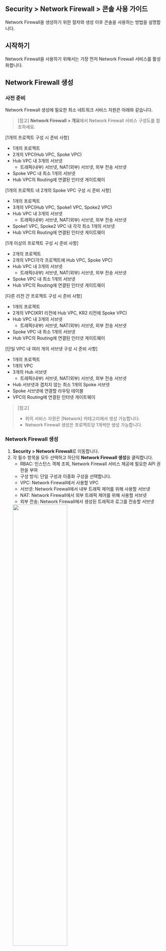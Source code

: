 ## Security > Network Firewall > 콘솔 사용 가이드

Network Firewall을 생성하기 위한 절차와 생성 이후 콘솔을 사용하는 방법을 설명합니다.

## 시작하기

Network Firewall을 사용하기 위해서는 가장 먼저 Network Firewall 서비스를 활성화합니다.

## Network Firewall 생성

### 사전 준비

Network Firewall 생성에 필요한 최소 네트워크 서비스 자원은 아래와 같습니다.

> [참고]
> **Network Firewall > 개요**에서 Network Firewall 서비스 구성도를 참조하세요.


[1개의 프로젝트 구성 시 준비 사항]

* 1개의 프로젝트
* 2개의 VPC(Hub VPC, Spoke VPC)
* Hub VPC 내 3개의 서브넷
    * 트래픽(내부) 서브넷, NAT(외부) 서브넷, 외부 전송 서브넷
* Spoke VPC 내 최소 1개의 서브넷
* Hub VPC의 Routing에 연결된 인터넷 게이트웨이

[1개의 프로젝트 내 2개의 Spoke VPC 구성 시 준비 사항]

* 1개의 프로젝트
* 3개의 VPC(Hub VPC, Spoke1 VPC, Spoke2 VPC)
* Hub VPC 내 3개의 서브넷
    * 트래픽(내부) 서브넷, NAT(외부) 서브넷, 외부 전송 서브넷
* Spoke1 VPC, Spoke2 VPC 내 각각 최소 1개의 서브넷
* Hub VPC의 Routing에 연결된 인터넷 게이트웨이

[1개 이상의 프로젝트 구성 시 준비 사항]

* 2개의 프로젝트
* 2개의 VPC(각각 프로젝트에 Hub VPC, Spoke VPC)
* Hub VPC 내 3개의 서브넷
    * 트래픽(내부) 서브넷, NAT(외부) 서브넷, 외부 전송 서브넷
* Spoke VPC 내 최소 1개의 서브넷
* Hub VPC의 Routing에 연결된 인터넷 게이트웨이


[다른 리전 간 프로젝트 구성 시 준비 사항]

* 1개의 프로젝트
* 2개의 VPC(KR1 리전에 Hub VPC, KR2 리전에 Spoke VPC)
* Hub VPC 내 3개의 서브넷
    * 트래픽(내부) 서브넷, NAT(외부) 서브넷, 외부 전송 서브넷
* Spoke VPC 내 최소 1개의 서브넷
* Hub VPC의 Routing에 연결된 인터넷 게이트웨이


[단일 VPC 내 여러 개의 서브넷 구성 시 준비 사항]

* 1개의 프로젝트
* 1개의 VPC
* 3개의 Hub 서브넷
    * 트래픽(내부) 서브넷, NAT(외부) 서브넷, 외부 전송 서브넷
* Hub 서브넷과 겹치지 않는 최소 1개의 Spoke 서브넷
* Spoke 서브넷에 연결할 라우팅 테이블
* VPC의 Routing에 연결된 인터넷 게이트웨이


> [참고]
> 
>* 위의 서비스 자원은 [Network] 카테고리에서 생성 가능합니다. 
>* Network Firewall 생성은 프로젝트당 1개씩만 생성 가능합니다.

### Network Firewall 생성

1. **Security > Network Firewall**로 이동합니다.
2. 각 필수 항목을 모두 선택하고 하단의 **Network Firewall 생성**을 클릭합니다.
    * RBAC: 인스턴스 객체 조회, Network Firewall 서비스 제공에 필요한 API 권한을 부여
    * 구성 방식: 단일 구성과 이중화 구성을 선택합니다.
    * VPC: Network Firewall에서 사용할 VPC
    * 서브넷: Network Firewall에서 내부 트래픽 제어를 위해 사용할 서브넷
    * NAT: Network Firewall에서 외부 트래픽 제어를 위해 사용할 서브넷
    * 외부 전송: Network Firewall에서 생성된 트래픽과 로그를 전송할 서브넷
    <img src="https://kr1-api-object-storage.nhncloudservice.com/v1/AUTH_2acdfabf4efe4efc8a04c00b348110c9/cdn_origin/prod_nfw/24.09.12/create.png" height="60%" />


> [생성 전 참고 사항]
> 
> * 생성된 Network Firewall은 사용자의 프로젝트에 노출되지 않습니다. 
> * 서브넷, NAT, 외부 전송에 사용하는 서브넷은 모두 다른 서브넷으로 선택해야 합니다.
>    * 가급적 NHN Cloud 콘솔에서 생성할 수 있는 최소 단위(28비트)로 생성할 것을 권장합니다.
> * Network Firewall이 속할 VPC의 라우팅 테이블에 인터넷 게이트웨이가 연결되어 있어야 생성 가능합니다.
> * Security Groups와는 별개의 서비스이므로 Network Firewall을 사용하면 두 서비스를 모두 허용해야 인스턴스에 접근할 수 있습니다.
> * Network Firewall이 소유하고 있는 CIDR 대역과 연결이 필요한 CIDR 대역은 중복되지 않아야 합니다.
> * **Network > Network Interface**에서 Virtual_IP 타입으로 생성되어 있는 IP는 Network Firewall에서 이중화 용도로 사용 중이므로 삭제할 경우 통신이 차단될 수 있습니다.
> * 단일 또는 이중화 구성을 선택하여 Network Firewall을 생성한 뒤 변경이 필요할 경우 **옵션** 탭에서 구성을 변경할 수 있습니다. 하지만 가용성 영역은 변경이 불가능하므로 이중화 구성의 경우 가급적 가용성 영역을 분리하여 구성하세요. 

### 연결 설정

> [예시]
> Network Firewall이 사용하는 VPC(Hub)는 10.0.0.0/24이고, Network Firewall과 연결이 필요한 VPC(Spoke)는 172.16.0.0/24일 때

1. <strong>Network > Peering Gateway</strong>로 이동하여 피어링을 생성합니다.
    * 피어링 게이트웨이 연결에 대한 자세한 사항은 [사용자 가이드](https://docs.nhncloud.com/ko/Network/Peering%20Gateway/ko/console-guide/)를 참조하세요.
<img src="https://kr1-api-object-storage.nhncloudservice.com/v1/AUTH_2acdfabf4efe4efc8a04c00b348110c9/cdn_origin/prod_nfw/23.12.19/ConnectionSettings3.png" height="65%" />
<br>
<img src="https://kr1-api-object-storage.nhncloudservice.com/v1/AUTH_2acdfabf4efe4efc8a04c00b348110c9/cdn_origin/prod_nfw/23.12.19/ConnectionSettings4.png" height="65%" />

> [참고]
> 
> Spoke VPC의 위치에 따라 알맞은 피어링을 생성합니다.
> * Spoke VPC가 같은 프로젝트라면 피어링을 생성합니다.
> * Spoke VPC가 다른 프로젝트라면 프로젝트 피어링을 생성합니다.
> * Spoke VPC가 다른 리전이라면 리전 피어링을 생성합니다.

<br>

2. <strong>Network > Routing</strong>으로 이동하여 Hub VPC를 선택한 후 아래의 라우팅을 설정합니다.
    * 대상 CIDR: 172.16.0.0/24
    * 게이트웨이: 피어링 연결 후 추가된 피어링 타입의 게이트웨이
    <img src="https://kr1-api-object-storage.nhncloudservice.com/v1/AUTH_2acdfabf4efe4efc8a04c00b348110c9/cdn_origin/prod_nfw/23.12.19/ConnectionSettings5.png" height="65%" />
<br>

3. <strong>Network > Routing</strong>으로 이동하여 Spoke VPC를 선택한 후 아래의 라우팅을 설정합니다.
    * 대상 CIDR: 0.0.0.0/0
    * 게이트웨이: 피어링 연결 후 추가된 피어링 타입의 게이트웨이
    <img src="https://kr1-api-object-storage.nhncloudservice.com/v1/AUTH_2acdfabf4efe4efc8a04c00b348110c9/cdn_origin/prod_nfw/23.12.19/ConnectionSettings6.png" height="65%" />

> [참고]
> 
> * 위와 같이 라우팅을 설정하면 Spoke VPC의 모든 통신이 Network Firewall을 통과하게 됩니다.
>   * 통신을 분기 처리해야 할 경우 0.0.0.0/0이 아닌 대상을 명확하게 설정하세요.

<br>

4. <strong>Network > Peering Gateway</strong>로 이동하여 라우팅을 설정합니다.
    * 생성된 피어링을 선택하여 **라우트** 탭으로 이동합니다.
    * **피어** 또는 **로컬 라우트 변경** 버튼을 눌러 아래와 같이 라우팅을 설정합니다.
        * 대상 CIDR: 0.0.0.0/0
        * 게이트웨이: NetworkFirewall\_INF\_TRAFFIC\_VIP
        <img src="https://kr1-api-object-storage.nhncloudservice.com/v1/AUTH_2acdfabf4efe4efc8a04c00b348110c9/cdn_origin/prod_nfw/23.12.19/ConnectionSettings7.png" height="65%" />
<br>
<img src="https://kr1-api-object-storage.nhncloudservice.com/v1/AUTH_2acdfabf4efe4efc8a04c00b348110c9/cdn_origin/prod_nfw/23.12.19/ConnectionSettings8.png" height="50%" />

위의 라우팅 설정이 완료되면 Spoke VPC에 있는 인스턴스가 Network Firewall을 경유하여 공인 통신을 할 수 있습니다. (<strong>Network Firewall > NAT</strong> 탭에서 NAT 추가 필요)

<br>

**만약 Spoke VPC의 서브넷이 2개 이상이고, Network Firewall을 통해 서브넷 간 트래픽 제어가 필요한 경우** 아래의 라우팅을 추가합니다.

> [예시]
> Spoke VPC(172.16.0.0/24)의 서브넷이 172.16.0.0/25와 172.16.0.128/25일 때

* <strong>Network > Routing</strong>으로 이동하여 Spoke VPC를 선택한 후 아래의 라우팅 2개를 추가합니다.
    * 대상 CIDR: 172.16.0.0/25과 172.16.0.128/25
    * 게이트웨이: 피어링 연결 후 추가된 피어링 타입의 게이트웨이
    <img src="https://kr1-api-object-storage.nhncloudservice.com/v1/AUTH_2acdfabf4efe4efc8a04c00b348110c9/cdn_origin/prod_nfw/23.12.19/ConnectionSettings9.png" height="65%" />
<br>
<img src="https://kr1-api-object-storage.nhncloudservice.com/v1/AUTH_2acdfabf4efe4efc8a04c00b348110c9/cdn_origin/prod_nfw/23.12.19/ConnectionSettings10.png" height="65%" />
위의 라우팅 설정이 완료되면 Spoke VPC 안에 있는 서브넷 간 Network Firewall을 경유하여 사설 통신을 할 수 있습니다. (<strong>Network Firewall > 정책</strong> 탭에서 정책 추가 필요)

<br>

**만약 Spoke VPC가 2개 이상**이라면 아래의 라우팅을 추가합니다.

> [예시]
> Spoke VPC1(172.16.0.0/24)과 Spoke VPC2(192.168.0.0/24)일 때

* <strong>Network > Routing</strong>으로 이동하여 Hub VPC를 선택한 후 아래의 라우팅 2개를 추가합니다.
    * Spoke VPC 1
        * 대상 CIDR: 172.16.0.0/24
        * 게이트웨이: Hub VPC와 Spoke VPC1 사이에 추가된 피어링 타입의 게이트웨이
    * Spoke VPC 2
        * 대상 CIDR: 192.168.0.0/24
        * 게이트웨이: Hub VPC와 Spoke VPC2 사이에 추가된 피어링 타입의 게이트웨이
        <img src="https://kr1-api-object-storage.nhncloudservice.com/v1/AUTH_2acdfabf4efe4efc8a04c00b348110c9/cdn_origin/prod_nfw/23.12.19/ConnectionSettings11.png" height="65%" />


> [참고]
> **연결 설정**의 **4**와 같이 Spoke VPC2-Hub 간 VPC 피어링에도 라우트 추가 설정이 필요합니다.

<br>

**만약 같은 VPC에서 Spoke 서브넷을 구성할 경우** 새로운 라우팅 테이블을 생성하여 서브넷을 연결하고 라우트를 추가합니다. 
* **Network > Routing**에서 라우팅 테이블을 생성하고 라우트를 추가합니다.
<img src="https://kr1-api-object-storage.nhncloudservice.com/v1/AUTH_2acdfabf4efe4efc8a04c00b348110c9/cdn_origin/prod_nfw/24.11.07/routetable_create.png" height="65%" />
<img src="https://kr1-api-object-storage.nhncloudservice.com/v1/AUTH_2acdfabf4efe4efc8a04c00b348110c9/cdn_origin/prod_nfw/24.11.07/route_create.png" height="65%" />

<br>

* **Network > Subnet**에서 Network Firewall과 겹치지 않는 Spoke 서브넷을 새로 생성하고 라우팅 테이블을 연결합니다.
<img src="https://kr1-api-object-storage.nhncloudservice.com/v1/AUTH_2acdfabf4efe4efc8a04c00b348110c9/cdn_origin/prod_nfw/24.11.07/subnet_create.png" height="65%" />
<img src="https://kr1-api-object-storage.nhncloudservice.com/v1/AUTH_2acdfabf4efe4efc8a04c00b348110c9/cdn_origin/prod_nfw/24.11.07/routetable_connect.png" height="65%" />

<br>

위의 라우팅 설정이 완료되면 서로 다른 Spoke VPC 간 Network Firewall을 경유하여 사설 통신을 할 수 있습니다. (<strong>Network Firewall > 정책</strong> 탭에서 정책 추가 필요)
Network Firewall 서비스 구성도를 참고하여 고객의 환경에 맞게 연결을 설정하세요.

***

## 인스턴스 접속
Network Firewall을 생성하고 연결 설정을 모두 완료한 후 Network Firewall을 경유하여 인스턴스에 접속할 수 있습니다.

예를 들어, 1개의 프로젝트 내 2개의 Spoke VPC로 3개의 서브넷을 구성하고, 외부에서 웹방화벽 접속이 필요할 경우 아래와 같이 NAT, ACL을 설정합니다.

<img src="https://kr1-api-object-storage.nhncloudservice.com/v1/AUTH_2acdfabf4efe4efc8a04c00b348110c9/cdn_origin/prod_nfw/24.09.12/instance-access
.png" height="65%" />

> [설정 방법]
> 
> * **Network Firewall > NAT** 탭으로 이동
> * **추가** 버튼 클릭 후 NAT 설정
>   * 설정 전 **객체** 탭에서 목적지 IP 객체 생성과 여분의 플로팅 IP 필요 
> <img src="https://kr1-api-object-storage.nhncloudservice.com/v1/AUTH_2acdfabf4efe4efc8a04c00b348110c9/cdn_origin/prod_nfw/24.09.12/nat-add.png" height="65%" />
> * **Network Firewall > 정책 > ACL** 탭에서 필요한 ACL을 허용
> <img src="https://kr1-api-object-storage.nhncloudservice.com/v1/AUTH_2acdfabf4efe4efc8a04c00b348110c9/cdn_origin/prod_nfw/24.09.12/access_acl.png" height="65%" />  

위와 같이 설정 후 출발지 IP를 보안 그룹에서 허용하면 인스턴스에 접속 가능합니다.

***

## 정책
Network Firewall을 생성하면 **정책** 탭으로 이동합니다.

![policy-default.PNG](https://kr1-api-object-storage.nhncloudservice.com/v1/AUTH_2acdfabf4efe4efc8a04c00b348110c9/cdn_origin/prod_nfw/24.09.12/policy-default.png)

> [참고]
> 
> * default-deny는 필수 정책이며, 수정하거나 삭제할 수 없습니다.
> * default-deny 정책을 통해 차단된 로그는 **옵션** 탭의 **기본 차단 정책 로그 설정**을 **사용**으로 변경한 후 **로그** 탭에서 확인 가능합니다.


## ACL
**ACL** 탭에서는 Network Firewall과 연결된 VPC 간 트래픽과 인바운드/아웃바운드 트래픽을 제어할 수 있습니다.
<br/>

### 추가

* 출발지, 목적지, 목적지 포트를 기반으로 정책을 추가할 수 있습니다.
    * 이미 만들어진 객체를 통해 출발지, 목적지, 목적지 포트를 선택합니다.
* 정책의 상태(활성화/비활성화)와 동작(허용/차단), 스케줄을 설정 및 정책별 로깅 여부 등의 옵션을 설정하여 정책을 추가할 수 있습니다.
* 스케줄 기능은 정책의 상태를 활성화 한 이후에 동작합니다(정책이 비활성화되어 있을 경우 스케줄 기능이 적용되지 않습니다.).

![acl_add.PNG](https://kr1-api-object-storage.nhncloudservice.com/v1/AUTH_2acdfabf4efe4efc8a04c00b348110c9/cdn_origin/prod_nfw/24.05.27/acl_add.png)

### 복사

* **복사**를 클릭해 정책을 복사할 수 있습니다.
    * 복사된 정책은 비활성화됩니다.

![acl_copy.PNG](https://kr1-api-object-storage.nhncloudservice.com/v1/AUTH_2acdfabf4efe4efc8a04c00b348110c9/cdn_origin/prod_nfw/23.09.07/acl_copy_1.png)


### 수정

* **수정**을 클릭해 정책을 수정할 수 있습니다.


### 이동

* **이동**을 클릭해 정책을 이동할 수 있습니다.
    * default-deny 정책 아래로는 이동이 불가능합니다.

![acl_move.PNG](https://kr1-api-object-storage.nhncloudservice.com/v1/AUTH_2acdfabf4efe4efc8a04c00b348110c9/cdn_origin/prod_nfw/23.09.07/acl_move_1.png)

### 삭제

* **삭제**를 클릭해 정책을 삭제할 수 있습니다.

>[주의]
>한번 삭제한 정책은 복구할 수 없으며, default-deny 정책은 삭제할 수 없습니다.

### 정책 일괄 다운로드

* 정책 탭에 생성되어 있는 정책 전체를 한번에 다운로드할 수 있습니다.

### 정책 일괄 등록

* 내려받은 템플릿을 사용하여 정책을 한 번에 등록할 수 있습니다.

![acl_batch.PNG](https://kr1-api-object-storage.nhncloudservice.com/v1/AUTH_2acdfabf4efe4efc8a04c00b348110c9/cdn_origin/prod_nfw/23.09.07/acl_batch_1.png)


## 라우트

**라우트** 탭에서는 Network Firewall을 경유하는 통신의 경로를 지정할 수 있습니다.

![policy-route.PNG](https://kr1-api-object-storage.nhncloudservice.com/v1/AUTH_2acdfabf4efe4efc8a04c00b348110c9/cdn_origin/prod_nfw/24.09.12/policy-route.png)

> [참고]
> 
> * Network Firewall의 기본 게이트웨이는 NAT 이더넷이며, 수정하거나 삭제할 수 없습니다.
> * 라우트 설정이 변경될 경우 통신에 문제가 있을 수 있으므로 유의하여 설정하세요.  

### 추가

* **추가**를 클릭해 이더넷을 선택하고, 목적지와 게이트웨이를 입력합니다. 
    * 목적지: 서브넷 형식으로 입력
    * 이더넷: NAT, TRAFFIC, VPN(IPSec VPN 기능 사용 시) 중 선택
    * 게이트웨이: 호스트 형식으로 입력

> [참고]
> 
> * 이더넷을 VPN으로 선택할 경우 게이트웨이는 지정하지 않아도 됩니다.
> * IPSec VPN과 연동된 사설 IP 대역에 대한 라우트 설정은 반드시 이더넷을 VPN으로 설정하세요.
> * 목적지 서브넷 입력 시 아래와 같은 유효성 메시지가 노출될 경우 서브넷 범위를 사전에 확인하여 서브넷의 시작 IP로 입력하세요.
>   * [예시]
>       * 192.168.199.0/21 (X) → 192.168.192.0/21 (O)
>       * 172.16.100.0/20 (X) → 172.16.96.0/20 (O)
>       * 10.10.10.130/25 (X) → 10.10.10.128/25 (O)
> 
> ![route_add.PNG](https://kr1-api-object-storage.nhncloudservice.com/v1/AUTH_2acdfabf4efe4efc8a04c00b348110c9/cdn_origin/prod_nfw/24.09.12/route_add.png)

### 수정

* **수정**을 클릭해 라우트를 수정할 수 있습니다.

### 삭제

* **삭제**를 클릭해 라우트를 삭제할 수 있습니다.

***

## 객체

**객체** 탭에서는 정책을 생성할 때 사용할 IP, 포트를 생성하고 관리합니다.

### 추가

* 필수 항목을 입력하여 객체를 생성합니다.
    * 객체는 IP, 포트의 2가지 형태로 추가할 수 있습니다.

> [참고]
> 그룹 객체 생성 시 그룹 객체는 추가할 수 없습니다(단일이나 범위 객체만 선택하여 추가 가능).

### 수정

* **수정**을 클릭해 객체를 수정할 수 있습니다.
    * 타입은 수정이 불가능합니다.

### 삭제

* **삭제**를 클릭해 객체를 삭제할 수 있습니다.
    * 자동으로 Network Firewall에서 생성한 객체는 수정이나 삭제할 수 없습니다.

>[주의]
> 정책에서 사용 중인 객체는 삭제 후 ALL 객체로 변경됩니다.

### 인스턴스 객체 추가
* Network Firewall이 생성된 프로젝트 내에 있는 인스턴스를 활용하여 객체를 추가할 수 있습니다.

> [참고]
> 인스턴스와 관계없이 단순히 인스턴스의 이름과 사설 IP 주소만 참고하여 객체를 생성합니다. 생성한 객체는 **객체** 탭에서 관리합니다.


### 객체 일괄 다운로드

* **객체** 탭에 생성되어 있는 IP와 포트 객체 전체를 각각 한 번에 다운로드할 수 있습니다.

## NAT

**NAT**(네트워크 주소 변환) 탭에서는 외부에서 접속할 인스턴스와 전용으로 사용할 공인 IP를 선택하여 연결합니다.

>[참고]
> 
> * NAT는 목적지 기반 및 1:1 방식만 제공합니다.
> * 포트 기반의 NAT는 제공하지 않습니다.
> * NAT를 생성한 뒤 **정책** 탭에 허용 정책을 추가해야만 공인 통신이 가능합니다.
> * NAT에 설정된 NAT 후 사설 IP를 소유한 인스턴스에 직접 Floating IP를 할당할 경우 통신에 문제가 있을 수 있습니다.
> * NAT 삭제 후 사용하지 않는 NAT 전 공인 IP는 **Network > Floating**에서 직접 삭제하세요.

### 추가

* **추가**를 클릭해 NAT를 생성합니다.
    * NAT 전 공인 IP는 **Network > Floating IP**에서 미리 생성한 IP 중 하나를 선택합니다.  
    * NAT 후 사설 IP에서 선택할 객체는 **객체** 탭에서 미리 생성해야만 **추가**를 클릭해 추가할 수 있습니다.

![nat_add.PNG](https://kr1-api-object-storage.nhncloudservice.com/v1/AUTH_2acdfabf4efe4efc8a04c00b348110c9/cdn_origin/prod_nfw/24.04.05/nat_add_2.png)

>[참고]
> 인스턴스 접속은 NAT를 추가하면서 설정한 NAT 전 공인 IP로 접속 가능합니다. (인스턴스에 직접 Floating IP 연결 불필요)

### 수정

* **수정**을 클릭해 생성된 NAT를 수정합니다.
    * 수정은 공인 IP와 사설 IP 모두 수정할 수 있습니다.

### 삭제

* **삭제**를 클릭해 생성된 NAT를 삭제합니다.

## VPN

**VPN** 탭에서는 사이트간 암호화된 터널을 통해 안전한 사설 통신을 지원합니다.

### 게이트웨이 생성

* **게이트웨이 생성**을 클릭해 피어 VPN 장비와 연결하기 위한 게이트웨이를 생성합니다.

![gw_add.PNG](https://kr1-api-object-storage.nhncloudservice.com/v1/AUTH_2acdfabf4efe4efc8a04c00b348110c9/cdn_origin/prod_nfw/24.05.27/gw_add.png)

> [참고]
> 
> * VPC와 서브넷은 수정할 수 없습니다.
> * 게이트웨이는 최대 10개까지 생성 가능합니다.

### 게이트웨이 수정

* **수정** 버튼을 클릭해 게이트웨이를 수정합니다.

### 게이트웨이 삭제

* **삭제** 버튼을 클릭해 게이트웨이를 삭제합니다.
    * 게이트웨이에 연결된 터널이 있을 경우 삭제가 되지 않습니다.

### 플로팅 IP 연결

* 피어 장비와의 연결에 필요한 플로팅 IP를 설정합니다.
    * 플로팅 IP는 **Network > Floating IP** 에 생성된 목록 중 미사용중인 항목이 노출됩니다.

![fip.PNG](https://kr1-api-object-storage.nhncloudservice.com/v1/AUTH_2acdfabf4efe4efc8a04c00b348110c9/cdn_origin/prod_nfw/24.05.27/fip.png)

### 터널 생성

* 피어 장비와 연결할 터널을 생성합니다.

![tunnel_add.PNG](https://kr1-api-object-storage.nhncloudservice.com/v1/AUTH_2acdfabf4efe4efc8a04c00b348110c9/cdn_origin/prod_nfw/24.05.27/tunnel_add.png)

* 터널 설정
    * 게이트웨이: 게이트웨이 탭에서 생성된 게이트웨이가 노출되며, 터널과 연결할 게이트웨이를 선택합니다.
        * 생성된 게이트웨이가 없을 경우 노출되지 않습니다.
    * 피어 IP 주소: 연결할 피어 VPN 장비 IP 주소를 입력합니다.
    * IKE 버전: 피어 VPN 장비와 동일한 버전으로 설정합니다.
        * IKE 버전 1은 Main Mode만 지원됩니다.
    * Pre-Shared Key: 피어 VPN 장비와 동일한 키값을 입력합니다.
    * DPD(dead peer detection): 10초 단위로 총 5회의 재전송을 시도하며, 비활성화 선택 시 피어 VPN 장비의 DPD 요청에 대한 응답만 지원합니다.
    * NAT-Traversal: 터널 생성 시 발생되는 패킷의 삭제를 방지하기 위한 기능으로 일반적으로 피어 VPN 장비가 공인 IP일 경우 사용으로 설정합니다.
* Phase 1/2 설정
    * IPSec VPN 터널을 생성하기 위해 필요한 설정 정보를 입력합니다.

 > [설정 시 참고 사항]
 > 
 > * 모든 설정은 피어 VPN 장비와 동일하게 설정합니다.
 > * 로컬 ID는 피어 VPN 장비의 설정 방식에 따라 선택적으로 설정합니다.
 > * Phase 2 추가는 최대 3개까지 가능합니다.
 > * Phase 2의 프라이빗 IP는 /24비트 이하로 설정하세요. /24비트 이상의 값을 설정해야 할 경우 서브넷 범위를 사전에 확인하여 서브넷의 시작 IP로 입력하세요.
 >   * [예시]
 >       * 192.168.100.0/20 (X) → 192.168.96.0/20 (O)
 >       * 172.16.30.0/21 (X) → 172.16.24.0/21 (O)
 >       * 10.0.50.0/22 (X) → 10.0.48.0/22 (O)
 > * 로컬 프라이빗 IP와 피어 프라이빗 IP는 서로 중복되지 않아야 합니다. 이 범위는 VPC 피어링을 포함한 Network Firewall과 연결되는 모든 사설 대역이 포함됩니다. 
  > * 아래의 CIDR은 로컬 프라이빗 IP와 피어 프라이빗 IP에 추가할 수 없으며, 추가할 경우 Network Firewall을 경유하는 통신에 문제가 있을 수 있습니다.
 >   * 10.0.0.0/8
 >   * 172.16.0.0/12
 >   * 192.168.0.0/16 

### 터널 연결

* 터널은 연결 대기 상태로 생성되며, **연결**을 클릭하여 생성된 터널과 피어 VPN 장비를 연결합니다.

> [참고]
> 
> * **상태** 열에서 색상별로 터널의 상태를 확인할 수 있습니다.
 >   * 녹색: 피어 VPN 장비와 정상적으로 연결 중인 상태
 >   * 빨간색: 설정값 또는 통신 상태 등의 문제로 피어 VPN 장비 간 연결이 실패된 상태
 >   * 회색: 연결 대기 상태(새로 생성된 터널)
 >   * 주황색: **중지** 버튼을 클릭해 피어 VPN 장비간 연결이 중지된 상태
> * 터널 생성이 완료된 이후 피어 장비의 종류와 설정에 따라 **연결**을 클릭하지 않아도 연결될 수 있습니다.

### 터널 수정

* **수정** 버튼을 클릭해 터널을 수정합니다.
    * 설정값 중 게이트웨이를 제외한 모든 값은 수정이 가능하며, 수정할 경우 피어 VPN 장비도 동일한 값으로 수정해야 합니다.

### 터널 중지

* **중지** 버튼을 클릭해 터널을 중지합니다.
    * 중지할 경우 피어 VPN 장비를 통한 사설 통신이 중단됩니다. 

### 터널 삭제

* **삭제** 버튼을 클릭해 터널을 삭제합니다.

### 이벤트

* 피어 VPN 장비와의 터널 연결 시 발생하는 이벤트 로그를 검색할 수 있습니다.

> [참고]
> 
> * 이벤트에서는 터널에 대한 이벤트 로그만 검색할 수 있습니다.
> * VPN 터널을 통한 통신 로그 또는 터널 생성과 삭제 등의 감사 로그는 **로그** 탭에서 확인하세요.


## 로그

**로그** 탭에서는 Network Firewall에서 생성된 로그를 검색할 수 있습니다.

### 검색

* 트래픽: Network Firewall을 경유할 때 허용 또는 차단 정책에 의해 생성된 트래픽 로그를 검색
    * 조회는 1개월 단위로 최대 3개월까지의 과거 데이터만 검색 가능합니다.
        * 최대 저장 로그 개수는 800만 개이며, 트래픽의 양에 따라 저장되는 로그의 양이 달라지므로 과거의 데이터가 조회되지 않을 수 있습니다.
    * 별도의 데이터 저장이 필요한 경우 **옵션** 탭의 **로그 원격 전송 설정**을 참고하세요.

* Audit: 정책 생성 및 삭제 등 Network Firewall의 변경 사항에 대한 로그를 검색
    * 조회는 최대 1개월 단위로 검색 가능하며, 조직 서비스인 CloudTrail에서도 검색할 수 있습니다.

### 엑셀 내려받기

* **엑셀 내려받기**를 클릭해 트래픽과 Audit 로그의 검색 결과를 다운로드할 수 있습니다..
    * 트래픽 로그의 최대 다운로드 개수는 30만 건입니다.

## 모니터

**모니터** 탭에서는 Network Firewall의 상태를 실시간으로 확인할 수 있습니다.
검색은 최대 24시간(1일) 내에서만 가능합니다.

### 검색

* 세션: 현재 Network Firewall을 통해 사용하는 세션의 수량
* 네트워크 사용량: 현재 Network Firewall을 경유하는 인바운드/아웃바운드 트래픽

## 옵션

**옵션** 탭에서는 Network Firewall 운영에 필요한 옵션을 설정할 수 있습니다.

### 로그 설정

* 기본 차단 정책 로그 설정: Network Firewall 생성 후 필수로 생성되는 기본 차단 정책 로그의 저장 여부를 선택합니다.
    * 사용 선택 시 기본 차단 정책으로 생성된 로그는 트래픽 로그에서 검색 가능합니다.
* 로그 원격 전송 설정: 원격지로 트래픽 로그를 저장할 수 있는 옵션을 선택합니다.
    * Syslog: 최대 2개의 원격지 주소로 로그를 전송
        * 2개의 원격지는 개별적으로 설정 가능(IP 주소, 프로토콜, 포트 번호)
        <img src="https://kr1-api-object-storage.nhncloudservice.com/v1/AUTH_2acdfabf4efe4efc8a04c00b348110c9/cdn_origin/prod_nfw/24.11.07/syslog.png" height="65%" />
    * Object Storage: NHN Cloud에서 제공하는 Object Storage 서비스로 로그를 전송
    <img src="https://kr1-api-object-storage.nhncloudservice.com/v1/AUTH_2acdfabf4efe4efc8a04c00b348110c9/cdn_origin/prod_nfw/24.11.07/OBS.png" height="65%" />
        * 액세스 키 / 비밀 키: Object Storage 서비스에서 S3 API 자격 증명 등록 시 확인 가능한 액세스 키 정보를 입력
        * 버킷 이름: Object Storage 서비스에서 생성한 컨테이너의 이름을 입력
        * 엔드포인트: 리전별 엔드포인트를 확인한 뒤 위치에 맞게 엔드포인트를 입력
        * 리전: 리전별 이름을 확인한 뒤 리전 위치에 맞게 이름을 입력

> [참고]
> Object Storage 설정 시 [사용자 가이드](https://docs.ngsc.go.kr/ko/Storage/Object%20Storage/ko/s3-api-guide-ngsc/#aws-sdk)를 참고하여 입력하세요.

<br>

### 일반 설정

* MTU(maximum transmission unit) 크기 설정: Network Firewall에 연결된 이더넷의 MTU 크기를 설정합니다.
    * 트래픽: NHN Cloud 내부 통신에 사용하는 이더넷(피어링 통신 포함)
    * NAT: 외부 통신에 사용하는 이더넷

> [참고]
> 트래픽, NAT 이더넷의 기본 MTU 크기는 1450Byte입니다.

<br>

* 미러링 설정: Network Firewall에서 제공하는 기능 중 미러링의 사용여부를 선택할 수 있습니다.
    * 사용선택 시 필요한 서브넷은 Network Firewall 생성에 사용했던 서브넷을 사용합니다.

> [참고]
> * ACL 설정에 필요한 미러링 인터페이스의 IP 정보는 **Network - Network Interface**에서 확인 가능합니다.
>   * 인터페이스 이름: NetworkFirewall_INF_MIRRORING_S_NAT_VIP

<br>

* Network Firewall 구성: 단일 또는 이중화로 Network Firewall의 구성 방식을 설정할 수 있습니다.

> [참고]
> 
> * 구성 방식 변경 시 몇 분 정도의 시간이 소요되며, 구성 변경이 완료되기 전까지 서비스에 영향이 있을 수 있습니다.
> * 정책, NAT 등 Network Firewall 변경 작업은 구성 방식 변경이 완료된 뒤 진행할 것을 권장합니다.

<br>

* Network Firewall 삭제: 운영 중인 Network Firewall을 삭제할 수 있습니다.
    * Network Firewall은 한국(판교) 리전과 한국(평촌) 리전에서 각각 삭제할 수 있습니다.

> [삭제 시 주의 사항]
> 운영 중인 Network Firewall을 삭제할 경우 Network Firewall과 연결된 다른 서비스를 고려하여 진행하세요.      

<br>

## 서비스 비활성화

**프로젝트 관리 > 이용 중인 서비스**에서 Network Firewall 서비스를 비활성화할 수 있습니다.

> [참고]
> 
> * Network Firewall 서비스 비활성화는 한국(판교) 리전과 한국(평촌) 리전에 모두 적용됩니다.
> 예를 들어 Network Firewall 서비스를 동일한 프로젝트의 한국(판교) 리전과 한국(평촌) 리전에 모두 활성화한 경우 두 리전 중 하나의 Network Firewall 서비스만 비활성화할 수 없습니다.
> * 비활성화하려면 한국(판교) 리전과 한국(평촌) 리전에서 각각 Network Firewall을 삭제한 뒤 진행하세요.
